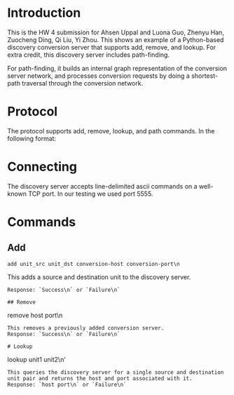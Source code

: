 # Introduction

This is the HW 4 submission for Ahsen Uppal and Luona Guo, Zhenyu Han, Zuocheng Ding, Qi Liu, Yi Zhou.
This shows an example of a Python-based discovery conversion server
that supports add, remove, and lookup. For extra credit, this
discovery server includes path-finding.

For path-finding, it builds an internal graph representation of the
conversion server network, and processes conversion requests by doing
a shortest-path traversal through the conversion network.

# Protocol
The protocol supports add, remove, lookup, and path commands. In the
following format:


# Connecting
The discovery server accepts line-delimited ascii commands on a well-known
TCP port. In our testing we used port 5555.

# Commands

## Add
```
add unit_src unit_dst conversion-host conversion-port\n
```
This adds a source and destination unit to the discovery server.

```
Response: `Success\n` or `Failure\n`

## Remove
```
remove host port\n
```
This removes a previously added conversion server.
Response: `Success\n` or `Failure\n`

# Lookup
```
lookup unit1 unit2\n'
```
This queries the discovery server for a single source and destination
unit pair and returns the host and port associated with it.
Response: `host port\n` or `Failure\n`
